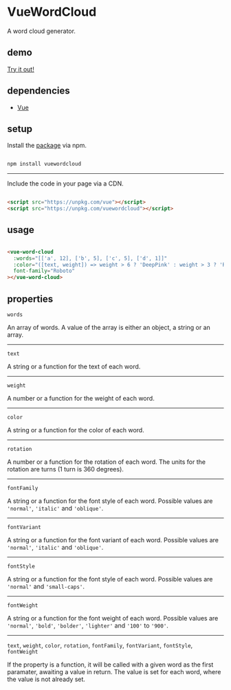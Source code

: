 # VueWordCloud

A word cloud generator.

## demo

[Try it out!](https://seregpie.github.io/VueWordCloud/)

## dependencies

- [Vue](https://github.com/vuejs/vue)

## setup

Install the [package](https://www.npmjs.com/package/vuewordcloud) via npm.

```sh

npm install vuewordcloud

```

---

Include the code in your page via a CDN.

```html

<script src="https://unpkg.com/vue"></script>
<script src="https://unpkg.com/vuewordcloud"></script>

```

## usage

```html

<vue-word-cloud
  :words="[['a', 12], ['b', 5], ['c', 5], ['d', 1]]"
  :color="([text, weight]) => weight > 6 ? 'DeepPink' : weight > 3 ? 'RoyalBlue' : 'Indigo'"
  font-family="Roboto"
></vue-word-cloud>

```

## properties

`words`

An array of words. A value of the array is either an object, a string or an array.

---

`text`

A string or a function for the text of each word.

---

`weight`

A number or a function for the weight of each word.

---

`color`

A string or a function for the color of each word.

---

`rotation`

A number or a function for the rotation of each word. The units for the rotation are turns (1 turn is 360 degrees).

---

`fontFamily`

A string or a function for the font style of each word. Possible values are `'normal'`, `'italic'` and `'oblique'`.

---

`fontVariant`

A string or a function for the font variant of each word. Possible values are `'normal'`, `'italic'` and `'oblique'`.

---

`fontStyle`

A string or a function for the font style of each word. Possible values are `'normal'` and `'small-caps'`.

---

`fontWeight`

A string or a function for the font weight of each word. Possible values are `'normal'`, `'bold'`, `'bolder'`, `'lighter'` and `'100'` to `'900'`.

---

`text`, `weight`, `color`, `rotation`, `fontFamily`, `fontVariant`, `fontStyle`, `fontWeight`

If the property is a function, it will be called with a given word as the first paramater, awaiting a value in return. The value is set for each word, where the value is not already set.
